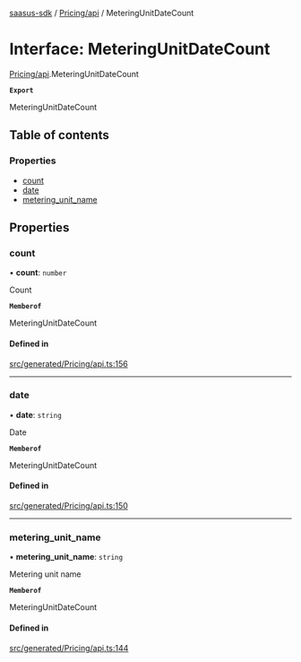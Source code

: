 [saasus-sdk](../README.md) / [Pricing/api](../modules/Pricing_api.md) / MeteringUnitDateCount

# Interface: MeteringUnitDateCount

[Pricing/api](../modules/Pricing_api.md).MeteringUnitDateCount

**`Export`**

MeteringUnitDateCount

## Table of contents

### Properties

- [count](Pricing_api.MeteringUnitDateCount.md#count)
- [date](Pricing_api.MeteringUnitDateCount.md#date)
- [metering\_unit\_name](Pricing_api.MeteringUnitDateCount.md#metering_unit_name)

## Properties

### count

• **count**: `number`

Count

**`Memberof`**

MeteringUnitDateCount

#### Defined in

[src/generated/Pricing/api.ts:156](https://github.com/saasus-platform/saasus-sdk-javascript/blob/6b95732/src/generated/Pricing/api.ts#L156)

___

### date

• **date**: `string`

Date

**`Memberof`**

MeteringUnitDateCount

#### Defined in

[src/generated/Pricing/api.ts:150](https://github.com/saasus-platform/saasus-sdk-javascript/blob/6b95732/src/generated/Pricing/api.ts#L150)

___

### metering\_unit\_name

• **metering\_unit\_name**: `string`

Metering unit name

**`Memberof`**

MeteringUnitDateCount

#### Defined in

[src/generated/Pricing/api.ts:144](https://github.com/saasus-platform/saasus-sdk-javascript/blob/6b95732/src/generated/Pricing/api.ts#L144)
